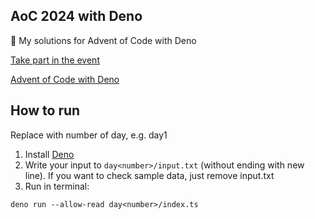 ## AoC 2024 with Deno

🦖 My solutions for Advent of Code with Deno

[Take part in the event](https://adventofcode.com/2024)

[Advent of Code with Deno](https://deno.com/blog/advent-of-code-2024)

## How to run

Replace <number> with number of day, e.g. day1

1. Install [Deno](https://deno.com)
2. Write your input to `day<number>/input.txt` (without ending with new line). If you want to check sample data, just remove input.txt
3. Run in terminal:

```
deno run --allow-read day<number>/index.ts
```
